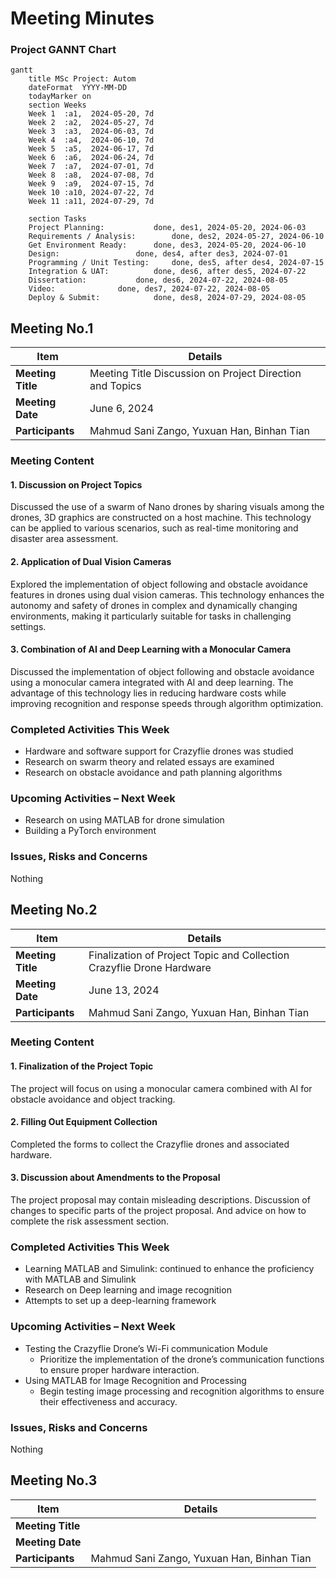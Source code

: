 # Meeting Minutes

### Project GANNT Chart

```mermaid
gantt
    title MSc Project: Autom
    dateFormat  YYYY-MM-DD
    todayMarker on
    section Weeks
    Week 1  :a1,  2024-05-20, 7d
    Week 2  :a2,  2024-05-27, 7d
    Week 3  :a3,  2024-06-03, 7d
    Week 4  :a4,  2024-06-10, 7d
    Week 5  :a5,  2024-06-17, 7d
    Week 6  :a6,  2024-06-24, 7d
    Week 7  :a7,  2024-07-01, 7d
    Week 8  :a8,  2024-07-08, 7d
    Week 9  :a9,  2024-07-15, 7d
    Week 10 :a10, 2024-07-22, 7d
    Week 11 :a11, 2024-07-29, 7d
    
    section Tasks
    Project Planning:  			done, des1, 2024-05-20, 2024-06-03
    Requirements / Analysis: 	 	done, des2, 2024-05-27, 2024-06-10
    Get Environment Ready: 		done, des3, 2024-05-20, 2024-06-10
    Design: 				done, des4, after des3, 2024-07-01
    Programming / Unit Testing:		done, des5, after des4, 2024-07-15
    Integration & UAT:			done, des6, after des5, 2024-07-22
    Dissertation:			done, des6, 2024-07-22, 2024-08-05
    Video:				done, des7, 2024-07-22, 2024-08-05
    Deploy & Submit:			done, des8, 2024-07-29, 2024-08-05
```

## Meeting No.1

| Item              | Details              				                       |
| ----------------- | -------------------------------------------------------- |
| **Meeting Title** | Meeting Title Discussion on Project Direction and Topics |
| **Meeting Date**  | June 6, 2024					                           |
| **Participants**  | Mahmud Sani Zango, Yuxuan Han, Binhan Tian	           |

### Meeting Content

#### 1. Discussion on Project Topics
Discussed the use of a swarm of Nano drones by sharing visuals among the drones, 3D graphics are constructed on a host machine. This technology can be applied to various scenarios, such as real-time monitoring and disaster area assessment. 

#### 2.	Application of Dual Vision Cameras

Explored the implementation of object following and obstacle avoidance features in drones using dual vision cameras. This technology enhances the autonomy and safety of drones in complex and dynamically changing environments, making it particularly suitable for tasks in challenging settings. 

#### 3.	Combination of AI and Deep Learning with a Monocular Camera

Discussed the implementation of object following and obstacle avoidance using a monocular camera integrated with AI and deep learning. The advantage of this technology lies in reducing hardware costs while improving recognition and response speeds through algorithm optimization. 

### Completed Activities This Week

- Hardware and software support for Crazyflie drones was studied
- Research on swarm theory and related essays are examined
- Research on obstacle avoidance and path planning algorithms

### Upcoming Activities – Next Week

- Research on using MATLAB for drone simulation
- Building a PyTorch environment

### Issues, Risks and Concerns

Nothing

## Meeting No.2

| Item     	        | Details              						                            |
| ----------------- | --------------------------------------------------------------------- |
| **Meeting Title** | Finalization of Project Topic and Collection Crazyflie Drone Hardware |
| **Meeting Date**  | June 13, 2024							                                |
| **Participants**  | Mahmud Sani Zango, Yuxuan Han, Binhan Tian			                |


### Meeting Content

#### 1. Finalization of the Project Topic 
The project will focus on using a monocular camera combined with AI for obstacle avoidance and object tracking. 

#### 2. Filling Out Equipment Collection
Completed the forms to collect the Crazyflie drones and associated hardware. 

#### 3. Discussion about Amendments to the Proposal
The project proposal may contain misleading descriptions. Discussion of changes to specific parts of the project proposal. And advice on how to complete the risk assessment section. 

### Completed Activities This Week

- Learning MATLAB and Simulink: continued to enhance the proficiency with MATLAB and Simulink
- Research on Deep learning and image recognition
- Attempts to set up a deep-learning framework

### Upcoming Activities – Next Week

- Testing the Crazyflie Drone’s Wi-Fi communication Module
    - Prioritize the implementation of the drone’s communication functions to ensure proper hardware interaction. 
- Using MATLAB for Image Recognition and Processing
    - Begin testing image processing and recognition algorithms to ensure their effectiveness and accuracy. 

### Issues, Risks and Concerns

Nothing

## Meeting No.3

| Item              | Details              |
| ----------------- | -------------------- |
| **Meeting Title** |                      |
| **Meeting Date**  |                      |
| **Participants**  | Mahmud Sani Zango, Yuxuan Han, Binhan Tian  |
